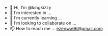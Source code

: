 - 👋 Hi, I’m @kingkizzy
- 👀 I’m interested in ...
- 🌱 I’m currently learning ...
- 💞️ I’m looking to collaborate on ...
- 📫 How to reach me ... ezenwa66@gmail.com 

<!---
kingkizzy/kingkizzy is a ✨ special ✨ repository because its `README.md` (this file) appears on your GitHub profile.
You can click the Preview link to take a look at your changes.
--->
